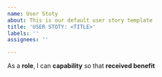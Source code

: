 ```yaml
---
name: User Stoty
about: This is our default user story template
title: 'USER STOTY: <TITLE>'
labels: ''
assignees: ''

---
```


As a **role**, I can **capability** so that **received benefit**
